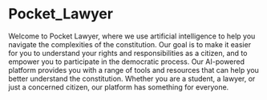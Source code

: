 # Pocket_Lawyer

Welcome to Pocket Lawyer, where we use artificial intelligence to help you navigate the complexities of the constitution. Our goal is to make it easier for you to understand your rights and responsibilities as a citizen, and to empower you to participate in the democratic process. Our AI-powered platform provides you with a range of tools and resources that can help you better understand the constitution. Whether you are a student, a lawyer, or just a concerned citizen, our platform has something for everyone.
